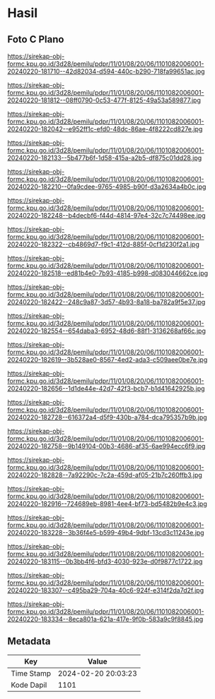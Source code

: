 # Hasil

## Foto C Plano

https://sirekap-obj-formc.kpu.go.id/3d28/pemilu/pdpr/11/01/08/20/06/1101082006001-20240220-181710--42d82034-d594-440c-b290-718fa99651ac.jpg

https://sirekap-obj-formc.kpu.go.id/3d28/pemilu/pdpr/11/01/08/20/06/1101082006001-20240220-181812--08ff0790-0c53-477f-8125-49a53a589877.jpg

https://sirekap-obj-formc.kpu.go.id/3d28/pemilu/pdpr/11/01/08/20/06/1101082006001-20240220-182042--e952ff1c-efd0-48dc-86ae-4f8222cd827e.jpg

https://sirekap-obj-formc.kpu.go.id/3d28/pemilu/pdpr/11/01/08/20/06/1101082006001-20240220-182133--5b477b6f-1d58-415a-a2b5-df875c01dd28.jpg

https://sirekap-obj-formc.kpu.go.id/3d28/pemilu/pdpr/11/01/08/20/06/1101082006001-20240220-182210--0fa9cdee-9765-4985-b90f-d3a2634a4b0c.jpg

https://sirekap-obj-formc.kpu.go.id/3d28/pemilu/pdpr/11/01/08/20/06/1101082006001-20240220-182248--b4decbf6-f44d-4814-97e4-32c7c74498ee.jpg

https://sirekap-obj-formc.kpu.go.id/3d28/pemilu/pdpr/11/01/08/20/06/1101082006001-20240220-182322--cb4869d7-f9c1-412d-885f-0cf1d230f2a1.jpg

https://sirekap-obj-formc.kpu.go.id/3d28/pemilu/pdpr/11/01/08/20/06/1101082006001-20240220-182518--ed81b4e0-7b93-4185-b998-d083044662ce.jpg

https://sirekap-obj-formc.kpu.go.id/3d28/pemilu/pdpr/11/01/08/20/06/1101082006001-20240220-182422--248c9a87-3d57-4b93-8a18-ba782a9f5e37.jpg

https://sirekap-obj-formc.kpu.go.id/3d28/pemilu/pdpr/11/01/08/20/06/1101082006001-20240220-182554--654daba3-6952-48d6-88f1-3136268af66c.jpg

https://sirekap-obj-formc.kpu.go.id/3d28/pemilu/pdpr/11/01/08/20/06/1101082006001-20240220-182619--3b528ae0-8567-4ed2-ada3-c509aee0be7e.jpg

https://sirekap-obj-formc.kpu.go.id/3d28/pemilu/pdpr/11/01/08/20/06/1101082006001-20240220-182656--1d1de44e-42d7-42f3-bcb7-b1d41642925b.jpg

https://sirekap-obj-formc.kpu.go.id/3d28/pemilu/pdpr/11/01/08/20/06/1101082006001-20240220-182728--616372a4-d5f9-430b-a784-dca795357b9b.jpg

https://sirekap-obj-formc.kpu.go.id/3d28/pemilu/pdpr/11/01/08/20/06/1101082006001-20240220-182758--9b149104-00b3-4686-af35-6ae994ecc6f9.jpg

https://sirekap-obj-formc.kpu.go.id/3d28/pemilu/pdpr/11/01/08/20/06/1101082006001-20240220-182828--7a92290c-7c2a-459d-af05-21b7c260ffb3.jpg

https://sirekap-obj-formc.kpu.go.id/3d28/pemilu/pdpr/11/01/08/20/06/1101082006001-20240220-182916--724689eb-8981-4ee4-bf73-bd5482b9e4c3.jpg

https://sirekap-obj-formc.kpu.go.id/3d28/pemilu/pdpr/11/01/08/20/06/1101082006001-20240220-183228--3b36f4e5-b599-49b4-9dbf-13cd3c11243e.jpg

https://sirekap-obj-formc.kpu.go.id/3d28/pemilu/pdpr/11/01/08/20/06/1101082006001-20240220-183115--0b3bb4f6-bfd3-4030-923e-d0f9877c1722.jpg

https://sirekap-obj-formc.kpu.go.id/3d28/pemilu/pdpr/11/01/08/20/06/1101082006001-20240220-183307--c495ba29-704a-40c6-924f-e314f2da7d2f.jpg

https://sirekap-obj-formc.kpu.go.id/3d28/pemilu/pdpr/11/01/08/20/06/1101082006001-20240220-183334--8eca801a-621a-417e-9f0b-583a9c9f8845.jpg


## Metadata

| Key        | Value               |
| ---------- | ------------------- |
| Time Stamp | 2024-02-20 20:03:23 |
| Kode Dapil | 1101                |



